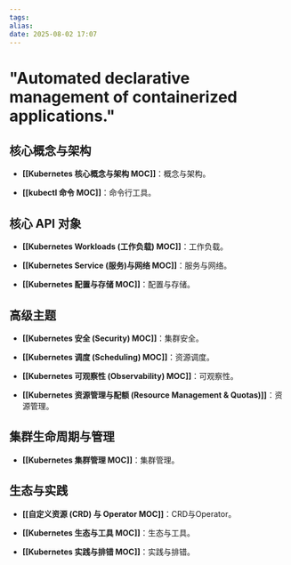 ```yaml
---
tags: 
alias: 
date: 2025-08-02 17:07
---
```

# "Automated declarative management of containerized applications."

## 核心概念与架构

- **[[Kubernetes 核心概念与架构 MOC]]**：概念与架构。
    
- **[[kubectl 命令 MOC]]**：命令行工具。
    

## 核心 API 对象

- **[[Kubernetes Workloads (工作负载) MOC]]**：工作负载。
    
- **[[Kubernetes Service (服务)与网络 MOC]]**：服务与网络。
    
- **[[Kubernetes 配置与存储 MOC]]**：配置与存储。
    

## 高级主题

- **[[Kubernetes 安全 (Security) MOC]]**：集群安全。
    
- **[[Kubernetes 调度 (Scheduling) MOC]]**：资源调度。
    
- **[[Kubernetes 可观察性 (Observability) MOC]]**：可观察性。
    
- **[[Kubernetes 资源管理与配额 (Resource Management & Quotas)]]**：资源管理。
    

## 集群生命周期与管理

- **[[Kubernetes 集群管理 MOC]]**：集群管理。
    

## 生态与实践

- **[[自定义资源 (CRD) 与 Operator MOC]]**：CRD与Operator。
    
- **[[Kubernetes 生态与工具 MOC]]**：生态与工具。
    
- **[[Kubernetes 实践与排错 MOC]]**：实践与排错。